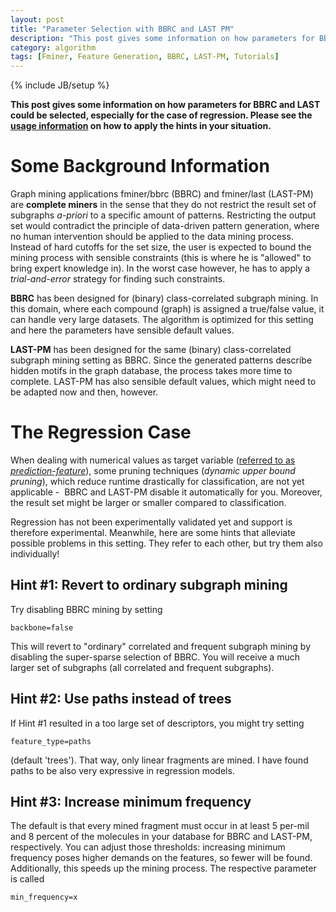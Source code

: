 ```yaml
---
layout: post
title: "Parameter Selection with BBRC and LAST PM"
description: "This post gives some information on how parameters for BBRC and LAST could be selected, especially for the case of regression. Please see the [usage information](/algorithm/2012/05/02/bbrc-and-last-pm-usage) on how to apply the hints in your situation."
category: algorithm
tags: [Fminer, Feature Generation, BBRC, LAST-PM, Tutorials]
---
```


{% include JB/setup %}

**This post gives some information on how parameters for BBRC and LAST could be selected, especially for the case of regression. Please see the [usage information](/algorithm/2012/05/02/bbrc-and-last-pm-usage) on how to apply the hints in your situation.**


# Some Background Information


Graph mining applications fminer/bbrc (BBRC) and fminer/last (LAST-PM) are **complete miners** in the sense that they do not restrict the result set of subgraphs _a-priori_ to a specific amount of patterns. Restricting the output set would contradict the principle of data-driven pattern generation, where no human intervention should be applied to the data mining process.
Instead of hard cutoffs for the set size, the user is expected to bound the mining process with sensible constraints (this is where he is "allowed" to bring expert knowledge in). In the worst case however, he has to apply a _trial-and-error_ strategy for finding such constraints.

**BBRC** has been designed for (binary) class-correlated subgraph mining. In this domain, where each compound (graph) is assigned a true/false value, it can handle very large datasets. The algorithm is optimized for this setting and here the parameters have sensible default values.

**LAST-PM** has been designed for the same (binary) class-correlated subgraph mining setting as BBRC. Since the generated patterns describe hidden motifs in the graph database, the process takes more time to complete. LAST-PM has also sensible default values, which might need to be adapted now and then, however.


# The Regression Case


When dealing with numerical values as target variable ([referred to as _prediction-feature_](/algorithm/2012/05/02/bbrc-and-last-pm-usage)), some pruning techniques (_dynamic upper bound pruning_), which reduce runtime drastically for classification, are not yet applicable -  BBRC and LAST-PM disable it automatically for you. Moreover, the result set might be larger or smaller compared to classification.

Regression has not been experimentally validated yet and support is therefore experimental. Meanwhile, here are some hints that alleviate possible problems in this setting. They refer to each other, but try them also individually!


## Hint #1: Revert to ordinary subgraph mining


Try disabling BBRC mining by setting


    
    
    backbone=false
    



This will revert to "ordinary" correlated and frequent subgraph mining by disabling the super-sparse selection of BBRC. You will receive a much larger set of subgraphs (all correlated and frequent subgraphs).


## Hint #2: Use paths instead of trees


If Hint #1 resulted in a too large set of descriptors, you might try setting


    
    
    feature_type=paths
    



(default 'trees'). That way, only linear fragments are mined. I have found paths to be also very expressive in regression models.


## Hint #3: Increase minimum frequency


The default is that every mined fragment must occur in at least 5 per-mil and 8 percent of the molecules in your database for BBRC and LAST-PM, respectively. You can adjust those thresholds: increasing minimum frequency poses higher demands on the features, so fewer will be found. Additionally, this speeds up the mining process. The respective parameter is called


    
    
    min_frequency=x
    


